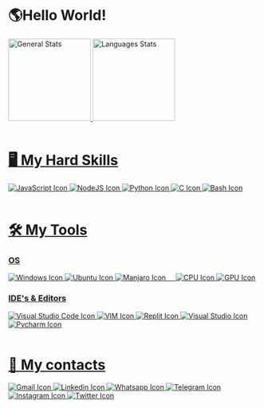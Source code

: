 # 🌎Hello World!

<div>
  <a href="https://github.com/SandroSmarzaro">
  <img height=165em alt="General Stats" src="https://github-readme-stats.vercel.app/api?username=SandroSmarzaro&include_all_commits=true&count_private=true&show_icons=true&theme=radical"/>
  <img height=165em alt="Languages Stats" src="https://github-readme-stats.vercel.app/api/top-langs/?username=SandroSmarzaro&langs_count=10&layout=compact&theme=radical"/>
</div>

<br/>
  
# 🖥️ My Hard Skills
<div>
  <img alt="JavaScript Icon" src="https://img.shields.io/badge/JavaScript-F7DF1E?style=for-the-badge&logo=javascript&logoColor=black" />
  <img alt="NodeJS Icon" src="https://img.shields.io/badge/Node.js-339933?style=for-the-badge&logo=nodedotjs&logoColor=white" />
  <img alt="Python Icon" src="https://img.shields.io/badge/Python-FFD43B?style=for-the-badge&logo=python&logoColor=darkgreen" />
  <img alt="C Icon" src="https://img.shields.io/badge/C-00599C?style=for-the-badge&logo=c&logoColor=white"/>
  <img alt="Bash Icon" src="https://img.shields.io/badge/Shell_Script-121011?style=for-the-badge&logo=gnu-bash&logoColor=white" />
</div>

<br/>
  
# 🛠️ My Tools
### OS
<div>  
  <img alt="Windows Icon" src="https://img.shields.io/badge/Windows-0078D6?style=for-the-badge&logo=windows&logoColor=white" />
  <img alt="Ubuntu Icon" src="https://img.shields.io/badge/Ubuntu-E95420?style=for-the-badge&logo=ubuntu&logoColor=white" />
  <img alt="Manjaro Icon" src="https://img.shields.io/badge/manjaro-35BF5C?style=for-the-badge&logo=manjaro&logoColor=white" />
  &nbsp;&nbsp;&nbsp;
  <img alt="CPU Icon" src="https://img.shields.io/badge/AMD-Ryzen_5_1600AF-ED1C24?style=for-the-badge&logo=amd&logoColor=white"/>
  <img alt="GPU Icon" src="https://img.shields.io/badge/AMD-Radeon_R9_270X-ED1C24?style=for-the-badge&logo=amd&logoColor=white"/>
  <br/>
</div>

### IDE's & Editors
<div>
  <img alt="Visual Studio Code Icon" src="https://img.shields.io/badge/Visual_Studio_Code-0078D4?style=for-the-badge&logo=visual%20studio%20code&logoColor=white" />
  <img alt="VIM Icon" src="https://img.shields.io/badge/VIM-%2311AB00.svg?&style=for-the-badge&logo=vim&logoColor=white"/>
  <a href="https://replit.com/@SandroSmarzaro" target="_blank"/>
  <img alt="Replit Icon" src="https://img.shields.io/badge/replit-667881?style=for-the-badge&logo=replit&logoColor=white"/>
  <img alt="Visual Studio Icon" src="https://img.shields.io/badge/Visual_Studio-5C2D91?style=for-the-badge&logo=visual%20studio&logoColor=white" />
  <img alt="Pycharm Icon" src="https://img.shields.io/badge/PyCharm-000000.svg?&style=for-the-badge&logo=PyCharm&logoColor=white"/>
</div>

<br/>

# 📲 My contacts
<div>
  <a href="mailto:sansmarzaro@gmail.com" target="_blank"/><img alt="Gmail Icon" src="https://img.shields.io/badge/Gmail-D14836?style=for-the-badge&logo=gmail&logoColor=white"/>
  <a href="https://www.linkedin.com/in/sandrosmarzaro/" target="_blank"/><img alt="Linkedin Icon" src="https://img.shields.io/badge/LinkedIn-0077B5?style=for-the-badge&logo=linkedin&logoColor=white"/>
  <a href="https://api.whatsapp.com/send?phone=5528999223882&text=Ol%C3%A1%20Sandro!%20Vim%20pelo%20seu%20perfil%20do%20GitHub" target="_blank"/><img alt="Whatsapp Icon" src="https://img.shields.io/badge/WhatsApp-25D366?style=for-the-badge&logo=whatsapp&logoColor=white"/>
  <a href="https://t.me/sandrosmarzaro" target="_blank"/><img alt="Telegram Icon" src="https://img.shields.io/badge/Telegram-2CA5E0?style=for-the-badge&logo=telegram&logoColor=white"/>
  <a href="https://www.instagram.com/sandrosmarzaro/" target="_blank"/><img alt="Instagram Icon" src="https://img.shields.io/badge/Instagram-E4405F?style=for-the-badge&logo=instagram&logoColor=white"/>
  <a href="https://twitter.com/sandrosmarzaro" target="_blank"/><img alt="Twitter Icon" src="https://img.shields.io/badge/Twitter-1DA1F2?style=for-the-badge&logo=twitter&logoColor=white"/>
<div/>
